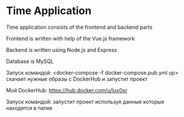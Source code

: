 # Time Application

Time application consists of the frontend and backend parts

Frontend is written with help of the Vue.js framework

Backend is written using Node.js and Express

Database is MySQL

Запуск командой:
	<docker-compose -f docker-compose.pub.yml up> скачает нужные 
образы с DockerHub и запустит проект

Мой DockerHub: https://hub.docker.com/u/lux0xr

Запуск командой:
	<docker-compose up> запустит проект используя данные которые 
находятся в папке
